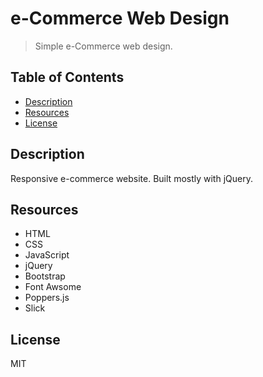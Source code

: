 # **e-Commerce Web Design**
> Simple e-Commerce web design.

## Table of Contents
- [ Description ](#desc)
- [ Resources ](#resources)
- [ License ](#license)

<a name="desc"></a>
## Description
Responsive e-commerce website. Built mostly with jQuery.

<a name="resources"></a>
## Resources
- HTML
- CSS
- JavaScript
- jQuery
- Bootstrap
- Font Awsome
- Poppers.js
- Slick

<a name="license"></a>
## License

MIT

